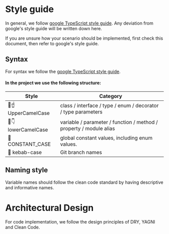 # Style guide

In general, we follow [google TypeScript style guide](https://google.github.io/styleguide/tsguide.html). Any deviation from google's style guide will be written down here.

If you are unsure how your scenario should be implemented, first check this document, then refer to google's style guide.

## Syntax

For syntax we follow the [google TypeScript style guide](https://google.github.io/styleguide/tsguide.html#syntax).

#### In the project we use the following structure:

| Style               | Category                                                           |
| ------------------- | ------------------------------------------------------------------ |
| 🐫☝ UpperCamelCase | class / interface / type / enum / decorator / type parameters      |
| 🐫👇 lowerCamelCase | variable / parameter / function / method / property / module alias |
| 🧱 CONSTANT_CASE    | global constant values, including enum values.                     |
| 🥙 kebab-case       | Git branch names                                                   |

## Naming style

Variable names should follow the clean code standard by having descriptive and informative names.

# Architectural Design

For code implementation, we follow the design principles of DRY, YAGNI and Clean Code.
